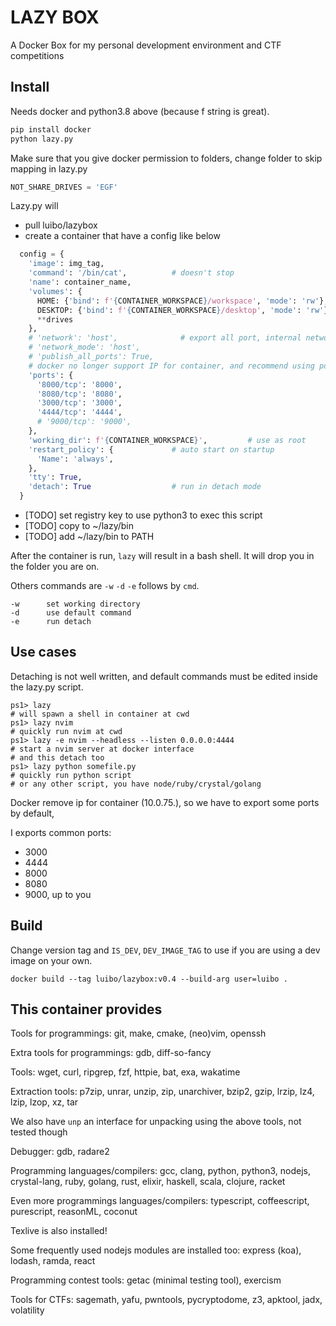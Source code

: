 # LAZY BOX

A Docker Box for my personal development environment and CTF competitions

## Install

Needs docker and python3.8 above (because f string is great).

```sh
pip install docker
python lazy.py
```

Make sure that you give docker permission to folders, change folder to skip mapping in lazy.py

```python
NOT_SHARE_DRIVES = 'EGF'
```

Lazy.py will

- pull luibo/lazybox
- create a container that have a config like below
```python
  config = {
    'image': img_tag,
    'command': '/bin/cat',          # doesn't stop
    'name': container_name,
    'volumes': {
      HOME: {'bind': f'{CONTAINER_WORKSPACE}/workspace', 'mode': 'rw'},
      DESKTOP: {'bind': f'{CONTAINER_WORKSPACE}/desktop', 'mode': 'rw'},
      **drives
    },
    # 'network': 'host',              # export all port, internal network will be mapped out
    # 'network_mode': 'host',
    # 'publish_all_ports': True,
    # docker no longer support IP for container, and recommend using port exposing
    'ports': {
      '8000/tcp': '8000',
      '8080/tcp': '8080',
      '3000/tcp': '3000',
      '4444/tcp': '4444',
      # '9000/tcp': '9000',
    },
    'working_dir': f'{CONTAINER_WORKSPACE}',         # use as root
    'restart_policy': {             # auto start on startup
      'Name': 'always',
    },
    'tty': True,
    'detach': True                  # run in detach mode
  }
```
- [TODO] set registry key to use python3 to exec this script
- [TODO] copy to ~/lazy/bin
- [TODO] add ~/lazy/bin to PATH

After the container is run, `lazy` will result in a bash shell. It will drop you in the folder you are on.

Others commands are `-w` `-d` `-e` follows by `cmd`.

```
-w      set working directory
-d      use default command
-e      run detach
```

## Use cases

Detaching is not well written, and default commands must be edited inside the lazy.py script.

```
ps1> lazy
# will spawn a shell in container at cwd
ps1> lazy nvim
# quickly run nvim at cwd
ps1> lazy -e nvim --headless --listen 0.0.0.0:4444
# start a nvim server at docker interface
# and this detach too
ps1> lazy python somefile.py
# quickly run python script
# or any other script, you have node/ruby/crystal/golang
```

Docker remove ip for container (10.0.75.<number>), so we have to export some ports by default,

I exports common ports:
- 3000
- 4444
- 8000
- 8080
- 9000, up to you

## Build

Change version tag and `IS_DEV`, `DEV_IMAGE_TAG` to use if you are using a dev image on your own.

```
docker build --tag luibo/lazybox:v0.4 --build-arg user=luibo .
```

## This container provides

Tools for programmings: git, make, cmake, (neo)vim, openssh

Extra tools for programmings: gdb, diff-so-fancy

Tools: wget, curl, ripgrep, fzf, httpie, bat, exa, wakatime

Extraction tools: p7zip, unrar, unzip, zip, unarchiver, bzip2, gzip, lrzip, lz4, lzip, lzop, xz, tar

We also have `unp` an interface for unpacking using the above tools, not tested though

Debugger: gdb, radare2

Programming languages/compilers: gcc, clang, python, python3, nodejs, crystal-lang, ruby, golang, rust, elixir, haskell, scala, clojure, racket

Even more programmings languages/compilers: typescript, coffeescript, purescript, reasonML, coconut

Texlive is also installed!

Some frequently used nodejs modules are installed too: express (koa), lodash, ramda, react

Programming contest tools: getac (minimal testing tool), exercism

Tools for CTFs: sagemath, yafu, pwntools, pycryptodome, z3, apktool, jadx, volatility
